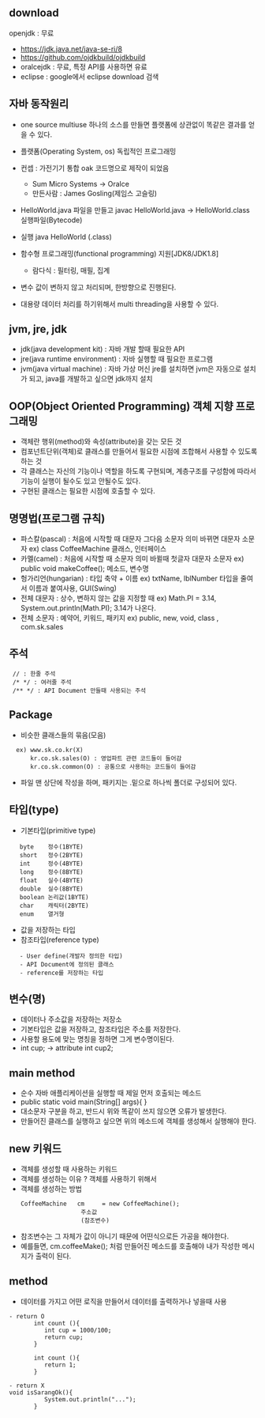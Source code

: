 
## download
openjdk   : 무료
- https://jdk.java.net/java-se-ri/8
- https://github.com/ojdkbuild/ojdkbuild
- oralcejdk : 무료, 특정 API를 사용하면 유료
- eclipse : google에서 eclipse download 검색


## 자바 동작원리 
- one source multiuse
  하나의 소스를 만들면 플랫폼에 상관없이 똑같은 결과를 얻을 수 있다.
- 플랫폼(Operating System, os) 독립적인 프로그래밍
- 컨셉 : 가전기기 통합 oak 코드명으로 제작이 되었음
  * Sum Micro Systems -> Oralce
  * 만든사람 : James Gosling(제임스 고슬링)

- HelloWorld.java 파일을 만들고 javac HelloWorld.java
  -> HelloWorld.class   실행파일(Bytecode)
- 실행 java HelloWorld (.class)
- 함수형 프로그래밍(functional programming) 지원[JDK8/JDK1.8]
  - 람다식 : 필터링, 매필, 집계
- 변수 값이 변하지 않고 처리되며, 한방향으로 진행된다.
- 대용량 데이터 처리를 하기위해서 multi threading을 사용할 수 있다.


## jvm, jre, jdk
- jdk(java development kit) : 자바 개발 할때 필요한 API
- jre(java runtime environment) : 자바 실행할 때 필요한 프로그램
- jvm(java virtual machine) : 자바 가상 머신
jre를 설치하면 jvm은 자동으로 설치가 되고, java를 개발하고 싶으면 jdk까지 설치


## OOP(Object Oriented Programming) 객체 지향 프로그래밍
- 객체란 행위(method)와 속성(attribute)을 갖는 모든 것
- 컴포넌트단위(객체)로 클래스를 만들어서 필요한 시점에 조합해서 사용할 수 있도록 하는 것
- 각 클래스는 자신의 기능이나 역할을 하도록 구현되며, 계층구조를 구성함에 따라서 기능이 실행이 될수도 있고 안될수도 있다.
- 구현된 클래스는 필요한 시점에 호출할 수 있다. 


## 명명법(프로그램 규칙)
- 파스칼(pascal) : 처음에 시작할 때 대문자 그다음 소문자 의미 바뀌면 대문자 소문자
   ex) class CoffeeMachine 클래스, 인터페이스
- 카멜(camel) : 처음에 시작할 때 소문자 의미 바뀔때 첫글자 대문자 소문자
   ex) public void makeCoffee(); 메소드, 변수명
- 헝가리언(hungarian) : 타입 축약 + 이름
   ex) txtName, lblNumber 타입을 줄여서 이름과 붙여사용, GUI(Swing)
- 전체 대문자 : 상수, 변하지 않는 값을 지정할 때
   ex) Math.PI = 3.14, System.out.println(Math.PI); 3.14가 나온다.
- 전체 소문자 : 예약어, 키워드, 패키지
   ex) public, new, void, class , com.sk.sales


## 주석
```
 // : 한줄 주석
 /* */ : 여러줄 주석
 /** */ : API Document 만들때 사용되는 주석
```


## Package
- 비슷한 클래스들의 묶음(모음)
```
  ex) www.sk.co.kr(X)
      kr.co.sk.sales(O) : 영업파트 관련 코드들이 들어감
      kr.co.sk.common(O) : 공통으로 사용하는 코드들이 들어감
```
- 파일 맨 상단에 작성을 하며, 패키지는 .밑으로 하나씩 폴더로 구성되어 있다.

## 타입(type)
- 기본타입(primitive type)
```
   byte    정수(1BYTE)
   short   정수(2BYTE)
   int     정수(4BYTE)
   long    정수(8BYTE)
   float   실수(4BYTE)
   double  실수(8BYTE)
   boolean 논리값(1BYTE)
   char    캐릭터(2BYTE)
   enum    열거형
```   
- 값을 저장하는 타입
- 참조타입(reference type)
```- 배열타입
   - User define(개발자 정의한 타입)
   - API Document에 정의된 클래스
   - reference를 저장하는 타입
 ```
     
## 변수(명)
- 데이터나 주소값을 저장하는 저장소
- 기본타입은 값을 저장하고, 참조타입은 주소를 저장한다.
- 사용할 용도에 맞는 명칭을 정하면 그게 변수명이된다.
- int cup; -> attribute
  int cup2;

## main method
- 순수 자바 애플리케이션을 실행할 때 제일 먼저 호출되는 메소드 
- public static void main(String[] args){
   }
- 대소문자 구분을 하고, 반드시 위와 똑같이 쓰지 않으면 오류가 발생한다.
- 만들어진 클래스를 실행하고 싶으면 위의 메소드에 객체를 생성해서 실행해야 한다.

## new 키워드
- 객체를 생성할 때 사용하는 키워드 
- 객체를 생성하는 이유 ? 객체를 사용하기 위해서 
- 객체를 생성하는 방법 
  ```
  CoffeeMachine   cm     = new CoffeeMachine(); 
                   주소값
                   (참조변수)
  ```
- 참조변수는 그 자체가 값이 아니기 때문에 어떤식으로든 가공을 해야한다. 
- 예를들면, cm.coffeeMake(); 처럼 만들어진 메소드를 호출해야 내가 작성한 메시지가 출력이 된다.


## method
- 데이터를 가지고 어떤 로직을 만들어서 데이터를 출력하거나 넣을때 사용
```
- return O 
       int count (){
          int cup = 1000/100;
          return cup;
       }

       int count (){
          return 1;
       }

- return X  
void isSarangOk(){
          System.out.println("...");
       }

```

